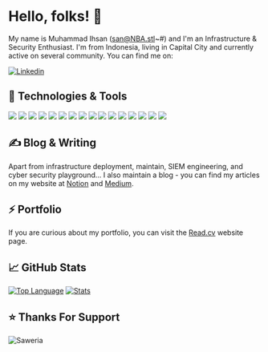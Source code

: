 <!-- More info, tips and tricks for making GitHub Profile README can be found in my article at https://towardsdatascience.com/build-a-stunning-readme-for-your-github-profile-9b80434fe5d7 -->


# Hello, folks! 👋

My name is Muhammad Ihsan (san@NBA.stl~#) and I'm an Infrastructure & Security Enthusiast. I'm from Indonesia, living in Capital City and currently active on several community. You can find me on:
<!-- 
[![Telegram][1.1]][1]
[![Github][2.1]][2]
 -->
[![Linkedin][3.1]][3]

## 🔧 Technologies & Tools
![](https://img.shields.io/static/v1?color=blue&label=OS&logo=kalilinux&logoColor=white&message=Kali+Linux)
![](https://img.shields.io/static/v1?color=orange&label=OS&logo=ubuntu&logoColor=white&message=Ubuntu+Server)
![](https://img.shields.io/static/v1?color=brightgreen&label=OS&logo=manjaro&logoColor=white&message=Manjaro)
![](https://img.shields.io/static/v1?color=red&label=OS&logo=centos&logoColor=white&message=Centos)
![](https://img.shields.io/static/v1?color=red&label=OS&logo=redhat&logoColor=white&message=Red+Hat+Enterprise+Linux)
![](https://img.shields.io/static/v1?color=red&label=Container+Orchestration&logo=redhatopenshift&logoColor=white&message=Red+Hat+OpenShift)
![](https://img.shields.io/static/v1?color=red&label=Container&logo=podman&logoColor=white&message=Red+Hat+Podman)
![](https://img.shields.io/static/v1?color=red&label=Storage&logo=ceph&logoColor=white&message=Red+Hat+Ceph)
![](https://img.shields.io/static/v1?color=red&label=Automation&logo=ansible&logoColor=white&message=Red+Hat+Ansible+Automation+Platform+(Ansible+Tower))
![](https://img.shields.io/static/v1?color=9cf&label=SQL+Server&logo=postgresql&logoColor=white&message=PostgreSQL)
![](https://img.shields.io/static/v1?color=blue&label=Container&logo=docker&logoColor=white&message=Docker)
![](https://img.shields.io/static/v1?color=blue&label=Container+Orchestration&logo=kubernetes&logoColor=white&message=Kubernetes)
![](https://img.shields.io/static/v1?color=yellow&label=Security+Monitoring&logo=kibana&logoColor=white&message=Kibana)
![](https://img.shields.io/static/v1?color=black&label=Log+Management&logo=graylog&logoColor=white&message=Graylog)
![](https://img.shields.io/static/v1?color=red&label=Hacking+Playground&logo=tryhackme&logoColor=white&message=Try+Hack+Me)
![](https://img.shields.io/static/v1?color=brightgreen&label=Hacking+Playground&logo=hackthebox&logoColor=white&message=Hack+The+Box)

## &#x270d; Blog & Writing

Apart from infrastructure deployment, maintain, SIEM engineering, and cyber security playground... I also maintain a blog - you can find my articles on my website at [Notion](https://www.notion.so/Documentation-san-NBA-stl-b5f06c8384c34fbb877a1313cffd7804) and [Medium](https://medium.com/@13ihsan92).

## ⚡ Portfolio

If you are curious about my portfolio, you can visit the [Read.cv](https://read.cv/13ihsan92) website page.

## &#x1f4c8; GitHub Stats

[![Top Language][4.1]][4]
[![Stats][5.1]][5]

## ⭐ Thanks For Support

<img style='max-width:100%' src='[MASUKKAN URL GAMBAR DISINI](https://saweria.co/widgets/qr?streamKey=bb5cab734c8469058f77201232b240df)' alt='Saweria' title='Saweria' href='https://saweria.co/13ihsan92'/>

<!--
<a href="https://github.com/13ihsan92/13ihsan92">
  <img align="center" src="https://github-readme-stats.vercel.app/api/top-langs/?username=13ihsan92&theme=github_dark&langs_count=5" />
</a>
<a href="https://github.com/13ihsan92/13ihsan92">
  <img align="center" src="https://github-readme-stats.vercel.app/api?username=13ihsan92&show_icons=true&count_private=true&theme=github_dark&line_height=40" alt="San's GitHub Stats" />
</a>
<a href="https://github.com/13ihsan92/Security-Blue-Team">
  <img align="center" src="https://github-readme-stats.vercel.app/api/pin/?username=13ihsan92&repo=Security-Blue-Team&theme=github_dark&show_icons=true" />
</a>
<a href="https://github.com/13ihsan92/soc">
  <img align="center" src="https://github-readme-stats.vercel.app/api/pin/?username=13ihsan92&repo=soc&theme=github_dark&show_icons=true" />
</a>   
--!>

<!-- links to social media icons -->

[1.1]: https://img.shields.io/static/v1?color=blue&label=Telegram&logo=telegram&logoColor=white&message=ihsanus_zanshi 
[2.1]: https://img.shields.io/static/v1?color=black&label=Github&logo=github&logoColor=white&message=13ihsan92 
[3.1]: https://img.shields.io/static/v1?color=informational&label=Linkedin&logo=linkedin&logoColor=white&message=13ihsan92 


<!-- links to your social media accounts -->

[1]: https://t.me/ihsanus_zanshi
[2]: https://github.com/13ihsan92
[3]: https://www.linkedin.com/in/13ihsan92

<!-- links to stats icons -->

[4.1]: https://github-readme-stats.vercel.app/api/top-langs/?username=13ihsan92&theme=github_dark&langs_count=5
[5.1]: https://github-readme-stats.vercel.app/api?username=13ihsan92&show_icons=true&count_private=true&theme=github_dark&line_height=40 

<!-- links to your stats accounts -->

[4]: https://github.com/13ihsan92/13ihsan92
[5]: https://github.com/13ihsan92/13ihsan92

<!-- Resources -->
<!-- Icons: https://simpleicons.org/ -->
<!-- GitHub Stats: https://github.com/anuraghazra/github-readme-stats -->
<!-- Emojis: https://emojipedia.org/emoji/ -->
<!-- HTML Emojis: https://www.fileformat.info/index.htm -->
<!-- Shields: https://shields.io/ -->
<!-- Awesome GitHub Profile README: https://github.com/abhisheknaiidu/awesome-github-profile-readme -->

